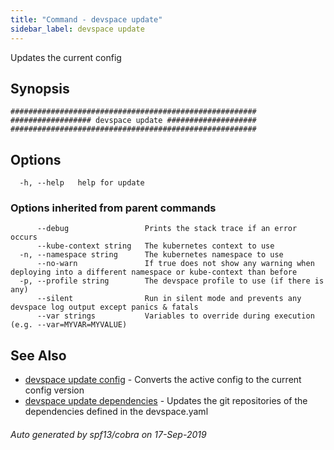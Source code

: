 ```yaml
---
title: "Command - devspace update"
sidebar_label: devspace update
---
```



Updates the current config

## Synopsis


```
#######################################################
################## devspace update ####################
#######################################################
```
## Options

```
  -h, --help   help for update
```

### Options inherited from parent commands

```
      --debug                 Prints the stack trace if an error occurs
      --kube-context string   The kubernetes context to use
  -n, --namespace string      The kubernetes namespace to use
      --no-warn               If true does not show any warning when deploying into a different namespace or kube-context than before
  -p, --profile string        The devspace profile to use (if there is any)
      --silent                Run in silent mode and prevents any devspace log output except panics & fatals
      --var strings           Variables to override during execution (e.g. --var=MYVAR=MYVALUE)
```

## See Also
* [devspace update config](/docs/cli/commands/devspace_update_config)	 - Converts the active config to the current config version
* [devspace update dependencies](/docs/cli/commands/devspace_update_dependencies)	 - Updates the git repositories of the dependencies defined in the devspace.yaml

###### Auto generated by spf13/cobra on 17-Sep-2019
